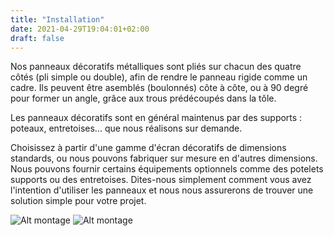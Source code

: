 ```yaml
---
title: "Installation"
date: 2021-04-29T19:04:01+02:00
draft: false
---
```


Nos panneaux décoratifs métalliques sont pliés sur chacun des quatre côtés (pli simple ou double), afin de rendre le panneau rigide comme un cadre.
Ils peuvent être asemblés (boulonnés) côte à côte, ou à 90 degré pour former un angle, grâce aux trous prédécoupés dans la tôle.

Les panneaux décoratifs sont en général maintenus par des supports : poteaux, entretoises... que nous réalisons sur demande.

Choisissez à partir d'une gamme d'écran décoratifs de dimensions standards, ou nous pouvons fabriquer sur mesure en d'autres dimensions.
Nous pouvons fournir certains équipements optionnels comme des potelets supports ou des entretoises.
Dites-nous simplement comment vous avez l'intention d'utiliser les panneaux et nous nous assurerons de trouver une solution simple pour votre projet.

![Alt montage](https://quizzical-lumiere-fb98cd.netlify.app/my-blog/content/images/montage1.jpg)
![Alt montage](https://quizzical-lumiere-fb98cd.netlify.app/my-blog/images/montage2.jpg)
